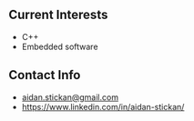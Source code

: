 ## Current Interests
- C++
- Embedded software

## Contact Info
- aidan.stickan@gmail.com
- https://www.linkedin.com/in/aidan-stickan/

